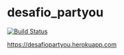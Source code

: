 # desafio_partyou
[![Build Status](https://travis-ci.org/RamiroAlvaro/desafio_partyou.svg?branch=master)](https://travis-ci.org/RamiroAlvaro/desafio_partyou)

https://desafiopartyou.herokuapp.com
